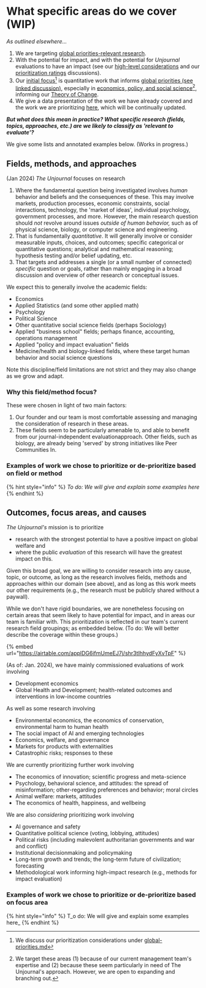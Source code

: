 # What specific areas do we cover (WIP)

_As outlined elsewhere..._

1. We are targeting [global priorities-relevant research](../../the-field-and-ea-gp-research.md).
2. With the potential for impact, and with the potential for _Unjournal_ evaluations to have an impact (see our [high-level considerations](what-research-to-target.md#high-level-considerations-for-prioritizing-research) and our   [prioritization ratings](process-prioritizing-research-wip/prioritization-ratings-discussion.md) discussions).
3. Our [initial focus](#user-content-fn-1)[^1] is quantitative work that informs [global priorities (see linked discussion)](../../the-field-and-ea-gp-research.md), especially in [economics, policy, and social science](#user-content-fn-2)[^2], informing our [Theory of Change](../../benefits-and-features/global-priorities-theory-of-change/).
4. We give a data presentation of the work we have already covered and the work we are prioritizing [here](https://unjournal.github.io/unjournaldata/chapters/evaluation\_data\_analysis.html), which will be continually updated.

_**But what does this mean in practice? What specific research (fields, topics, approaches, etc.) are we likely to classify as 'relevant to evaluate'?**_

We give some lists and annotated examples below. (Works in progress.)

## Fields, methods, and approaches

(Jan 2024) _The Unjournal_ focuses on research&#x20;

1. Where the fundamental question being investigated involves _human_ behavior and beliefs and the consequences of these. This may involve markets, production processes, economic constraints, social interactions, technology, the 'market of ideas', individual psychology, government processes, and more. However, the main research question should _not_ revolve around issues _outside of human behavior,_ such as of physical science, biology, or computer science and engineering.&#x20;
2. That is fundamentally _quantitative_. It will generally involve or consider measurable inputs, choices, and outcomes; specific categorical or quantitative questions; analytical and mathematical reasoning; hypothesis testing and/or belief updating, etc.&#x20;
3. That targets and addresses a single (or a small number of connected) _specific_ question or goals,  rather than mainly engaging in a broad discussion and overview of other research or conceptual issues.

We expect this to generally involve the academic fields:

* Economics
* Applied Statistics (and some other applied math)
* Psychology&#x20;
* Political Science
* Other quantitative social science fields (perhaps Sociology)
* Applied "business school" fields;  perhaps finance, accounting, operations management
* Applied "policy and impact evaluation" fields&#x20;
* Medicine/health and biology-linked fields, where these target human behavior and social science questions

&#x20;Note this discipline/field limitations are not strict and they may also change as we grow and adapt.&#x20;

### Why this field/method focus?

These were chosen in light of two main factors:

1. Our founder and our team is most comfortable assessing and managing the consideration of research in these areas.
2. These fields seem to be particularly amenable to, and able to benefit from our journal-independent evaluationapproach. Other fields, such as biology, are already being 'served' by strong initiatives like Peer Communities In.

### Examples of work we chose to prioritize or de-prioritize based on field or method

{% hint style="info" %}
&#x20;_To do: We will give and explain some examples here_
{% endhint %}



## Outcomes, focus areas, and causes

_The Unjournal's_ mission is to prioritize&#x20;

* research with the strongest potential to have a positive impact on global welfare and
* where the public _evaluation_ of this research will have the greatest impact on this.&#x20;

Given this broad goal, we are willing to consider research into any cause, topic, or outcome, as long as the research involves fields, methods and approaches within our domain (see above), and as long as this work meets our other requirements (e.g., the research must be publicly shared without a paywall).&#x20;

While we don't have rigid boundaries, we are nonetheless focusing on certain areas that seem likely to have potential for impact, and in areas our team is familiar with. This prioritization is reflected in our team's current research field groupings; as embedded below.  (To do: We will better describe the coverage within these groups.)

{% embed url="https://airtable.com/applDG6ifmUmeEJ7j/shr3tIhhydFyXvTpF" %}

(As of: Jan. 2024), we have mainly commissioned evaluations of work involving&#x20;

* Development economics
* Global Health and Development; health-related outcomes and interventions in low-income countries&#x20;

As well as some research involving

* Environmental economics, the economics of conservation, environmental harm to human health&#x20;
* The social impact of AI and emerging technologies&#x20;
* Economics, welfare, and governance
* Markets for products with externalities
* Catastrophic risks;  responses to these



We are currently prioritizing further work involving&#x20;

* The economics of innovation; scientific progress and meta-science&#x20;
* Psychology, behavioral science, and attitudes: the spread of misinformation; other-regarding preferences and behavior; moral circles
* Animal welfare: markets, attitudes
* The economics of health, happiness, and wellbeing



We are also _considering_ prioritizing work involving

* AI governance and safety&#x20;
* Quantitative political science (voting, lobbying, attitudes)&#x20;
* Political risks (including malevolent authoritarian governments and war and conflict)&#x20;
* Institutional decisionmaking and policymaking
* Long-term growth and trends; the long-term future of civilization; forecasting
* Methodological work informing high-impact research (e.g., methods for impact evaluation)



### Examples of work we chose to prioritize or de-prioritize based on focus area

{% hint style="info" %}
T_o do: We will give and explain some examples here_
{% endhint %}

[^1]: We discuss our prioritization considerations under [global-priorities.md](../../faq-interaction/global-priorities.md "mention")

[^2]: We target these areas (1) because of our current management team's expertise and (2) because these seem particularly in need of The Unjournal's approach. However, we are open to expanding and branching out.

